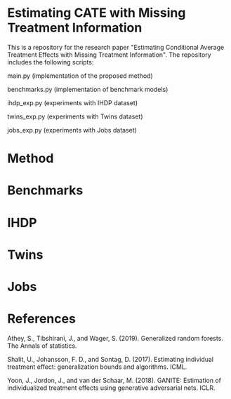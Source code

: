 # Estimating CATE with Missing Treatment Information

This is a repository for the research paper "Estimating Conditional Average Treatment Effects with Missing Treatment Information". The repository includes the following scripts:

main.py (implementation of the proposed method)

benchmarks.py (implementation of benchmark models)

ihdp_exp.py (experiments with IHDP dataset)

twins_exp.py (experiments with Twins dataset)

jobs_exp.py (experiments with Jobs dataset)

# Method

# Benchmarks

# IHDP

# Twins

# Jobs

# References

Athey, S., Tibshirani, J., and Wager, S. (2019). Generalized random forests. The Annals of statistics.

Shalit, U., Johansson, F. D., and Sontag, D. (2017). Estimating individual treatment effect: generalization bounds and algorithms. ICML.

Yoon, J., Jordon, J., and van der Schaar, M. (2018). GANITE: Estimation of individualized treatment effects using generative adversarial nets. ICLR.
